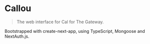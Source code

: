 # Callou

> The web interface for Cal for The Gateway.

Bootstrapped with create-next-app, using TypeScript, Mongoose and NextAuth.js.
